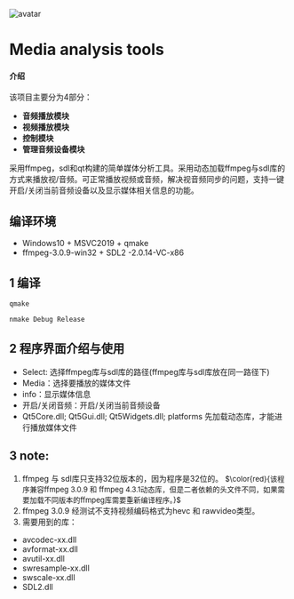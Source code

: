 <!--
 * @Author: your name
 * @Date: 2021-09-24 15:03:40
 * @LastEditTime: 2021-09-24 15:57:00
 * @LastEditors: your name
 * @Description: In User Settings Edit
 * @FilePath: \undefinede:\论文\Media analysis tool\MediaAnalysisTool\readme.md
-->

![avatar](https://img.shields.io/badge/2.1.0-A%20tiny%20Media%20Analysis%20Tool-brightgreen)

# Media analysis tools

#### 介绍
该项目主要分为4部分：
* <b>音频播放模块</b>
* <b>视频播放模块</b>
* <b>控制模块</b>
* <b>管理音频设备模块</b>

采用ffmpeg，sdl和qt构建的简单媒体分析工具。采用动态加载ffmpeg与sdl库的方式来播放视/音频。可正常播放视频或音频，解决视音频同步的问题，支持一键开启/关闭当前音频设备以及显示媒体相关信息的功能。


## 编译环境
* Windows10 + MSVC2019 + qmake
* ffmpeg-3.0.9-win32 + SDL2 -2.0.14-VC-x86
## 1 编译
`qmake`

`nmake Debug Release`

## 2 程序界面介绍与使用
* Select: 选择ffmpeg库与sdl库的路径(ffmpeg库与sdl库放在同一路径下)
* Media：选择要播放的媒体文件
* info：显示媒体信息
* 开启/关闭音频：开启/关闭当前音频设备
* Qt5Core.dll; Qt5Gui.dll; Qt5Widgets.dll; platforms 先加载动态库，才能进行播放媒体文件
  
## 3 note:
1. ffmpeg 与 sdl库只支持32位版本的，因为程序是32位的。
<font size = 2>$\color{red}{该程序兼容ffmpeg 3.0.9 和 ffmpeg 4.3.1动态库，但是二者依赖的头文件不同，如果需要加载不同版本的ffmpeg库需要重新编译程序。}$</font>
2. ffmpeg 3.0.9 经测试不支持视频编码格式为hevc 和 rawvideo类型。
3. 需要用到的库：
* avcodec-xx.dll
* avformat-xx.dll
* avutil-xx.dll
* swresample-xx.dll
* swscale-xx.dll
* SDL2.dll
